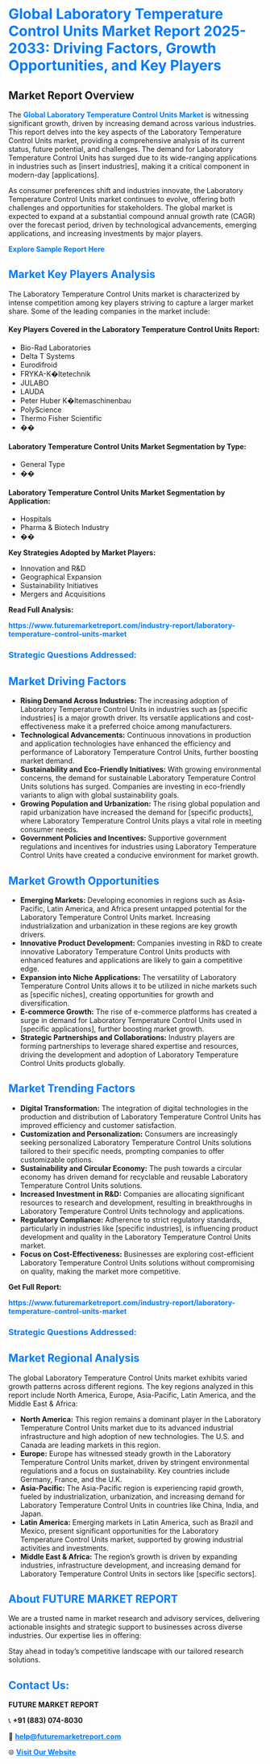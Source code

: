 <h1 style="color: #007BFF;">Global Laboratory Temperature Control Units Market Report 2025-2033: Driving Factors, Growth Opportunities, and Key Players</h1>

<section id="overview">
<h2>Market Report Overview</h2>
<p>The <a href="https://www.futuremarketreport.com/industry-report/laboratory-temperature-control-units-market" style="color: #007BFF; text-decoration: none;"><strong>Global Laboratory Temperature Control Units Market</strong></a> is witnessing significant growth, driven by increasing demand across various industries. This report delves into the key aspects of the Laboratory Temperature Control Units market, providing a comprehensive analysis of its current status, future potential, and challenges. The demand for Laboratory Temperature Control Units has surged due to its wide-ranging applications in industries such as [insert industries], making it a critical component in modern-day [applications].</p>
<p>As consumer preferences shift and industries innovate, the Laboratory Temperature Control Units market continues to evolve, offering both challenges and opportunities for stakeholders. The global market is expected to expand at a substantial compound annual growth rate (CAGR) over the forecast period, driven by technological advancements, emerging applications, and increasing investments by major players.</p>
</section>

<section id="overview">
<p><a href="https://www.futuremarketreport.com/request-sample/reportId=117795" style="color: #007BFF; text-decoration: none;"><strong>Explore Sample Report Here</strong></a></p>
</section>

<section id="key-players">
<h2 style="color: #007BFF;">Market Key Players Analysis</h2>
<p>The Laboratory Temperature Control Units market is characterized by intense competition among key players striving to capture a larger market share. Some of the leading companies in the market include:</p>
<h4>Key Players Covered in the Laboratory Temperature Control Units Report:</h4>
<ul><li>Bio-Rad Laboratories</li><li>Delta T Systems</li><li>Eurodifroid</li><li>FRYKA-K�ltetechnik</li><li>JULABO</li><li>LAUDA</li><li>Peter Huber K�ltemaschinenbau</li><li>PolyScience</li><li>Thermo Fisher Scientific</li><li>��</li></ul>
<h4>Laboratory Temperature Control Units Market Segmentation by Type:</h4>
<ul><li>General Type</li><li>��</li></ul>

<h4>Laboratory Temperature Control Units Market Segmentation by Application:</h4>
<ul><li>Hospitals</li><li>Pharma &amp; Biotech Industry</li><li>��</li></ul>
<p><strong>Key Strategies Adopted by Market Players:</strong></p>
<ul>
<li>Innovation and R&D</li>
<li>Geographical Expansion</li>
<li>Sustainability Initiatives</li>
<li>Mergers and Acquisitions</li>
</ul>
</section>

<section>
<p><strong>Read Full Analysis: </strong></p><a href="https://www.futuremarketreport.com/industry-report/laboratory-temperature-control-units-market" style="color: #007BFF; text-decoration: none;"><strong>https://www.futuremarketreport.com/industry-report/laboratory-temperature-control-units-market</strong></a>
<h3 style="color: #007BFF;">Strategic Questions Addressed:</h3>
</section>

<section id="driving-factors">
<h2 style="color: #007BFF;">Market Driving Factors</h2>
<ul>
<li><strong>Rising Demand Across Industries:</strong> The increasing adoption of Laboratory Temperature Control Units in industries such as [specific industries] is a major growth driver. Its versatile applications and cost-effectiveness make it a preferred choice among manufacturers.</li>
<li><strong>Technological Advancements:</strong> Continuous innovations in production and application technologies have enhanced the efficiency and performance of Laboratory Temperature Control Units, further boosting market demand.</li>
<li><strong>Sustainability and Eco-Friendly Initiatives:</strong> With growing environmental concerns, the demand for sustainable Laboratory Temperature Control Units solutions has surged. Companies are investing in eco-friendly variants to align with global sustainability goals.</li>
<li><strong>Growing Population and Urbanization:</strong> The rising global population and rapid urbanization have increased the demand for [specific products], where Laboratory Temperature Control Units plays a vital role in meeting consumer needs.</li>
<li><strong>Government Policies and Incentives:</strong> Supportive government regulations and incentives for industries using Laboratory Temperature Control Units have created a conducive environment for market growth.</li>
</ul>
</section>

<section id="growth-opportunities">
<h2 style="color: #007BFF;">Market Growth Opportunities</h2>
<ul>
<li><strong>Emerging Markets:</strong> Developing economies in regions such as Asia-Pacific, Latin America, and Africa present untapped potential for the Laboratory Temperature Control Units market. Increasing industrialization and urbanization in these regions are key growth drivers.</li>
<li><strong>Innovative Product Development:</strong> Companies investing in R&D to create innovative Laboratory Temperature Control Units products with enhanced features and applications are likely to gain a competitive edge.</li>
<li><strong>Expansion into Niche Applications:</strong> The versatility of Laboratory Temperature Control Units allows it to be utilized in niche markets such as [specific niches], creating opportunities for growth and diversification.</li>
<li><strong>E-commerce Growth:</strong> The rise of e-commerce platforms has created a surge in demand for Laboratory Temperature Control Units used in [specific applications], further boosting market growth.</li>
<li><strong>Strategic Partnerships and Collaborations:</strong> Industry players are forming partnerships to leverage shared expertise and resources, driving the development and adoption of Laboratory Temperature Control Units products globally.</li>
</ul>
</section>

<section id="trending-factors">
<h2 style="color: #007BFF;">Market Trending Factors</h2>
<ul>
<li><strong>Digital Transformation:</strong> The integration of digital technologies in the production and distribution of Laboratory Temperature Control Units has improved efficiency and customer satisfaction.</li>
<li><strong>Customization and Personalization:</strong> Consumers are increasingly seeking personalized Laboratory Temperature Control Units solutions tailored to their specific needs, prompting companies to offer customizable options.</li>
<li><strong>Sustainability and Circular Economy:</strong> The push towards a circular economy has driven demand for recyclable and reusable Laboratory Temperature Control Units solutions.</li>
<li><strong>Increased Investment in R&D:</strong> Companies are allocating significant resources to research and development, resulting in breakthroughs in Laboratory Temperature Control Units technology and applications.</li>
<li><strong>Regulatory Compliance:</strong> Adherence to strict regulatory standards, particularly in industries like [specific industries], is influencing product development and quality in the Laboratory Temperature Control Units market.</li>
<li><strong>Focus on Cost-Effectiveness:</strong> Businesses are exploring cost-efficient Laboratory Temperature Control Units solutions without compromising on quality, making the market more competitive.</li>
</ul>
</section>

<section>
<p><strong>Get Full Report: </strong></p><a href="https://www.futuremarketreport.com/industry-report/laboratory-temperature-control-units-market" style="color: #007BFF; text-decoration: none;"><strong>https://www.futuremarketreport.com/industry-report/laboratory-temperature-control-units-market</strong></a>
<h3 style="color: #007BFF;">Strategic Questions Addressed:</h3>
</section>


<section id="regional-analysis">
<h2 style="color: #007BFF;">Market Regional Analysis</h2>
<p>The global Laboratory Temperature Control Units market exhibits varied growth patterns across different regions. The key regions analyzed in this report include North America, Europe, Asia-Pacific, Latin America, and the Middle East & Africa:</p>
<ul>
<li><strong>North America:</strong> This region remains a dominant player in the Laboratory Temperature Control Units market due to its advanced industrial infrastructure and high adoption of new technologies. The U.S. and Canada are leading markets in this region.</li>
<li><strong>Europe:</strong> Europe has witnessed steady growth in the Laboratory Temperature Control Units market, driven by stringent environmental regulations and a focus on sustainability. Key countries include Germany, France, and the U.K.</li>
<li><strong>Asia-Pacific:</strong> The Asia-Pacific region is experiencing rapid growth, fueled by industrialization, urbanization, and increasing demand for Laboratory Temperature Control Units in countries like China, India, and Japan.</li>
<li><strong>Latin America:</strong> Emerging markets in Latin America, such as Brazil and Mexico, present significant opportunities for the Laboratory Temperature Control Units market, supported by growing industrial activities and investments.</li>
<li><strong>Middle East & Africa:</strong> The region’s growth is driven by expanding industries, infrastructure development, and increasing demand for Laboratory Temperature Control Units in sectors like [specific sectors].</li>
</ul>
</section>

<footer>
<h2 style="color: #007BFF;">About FUTURE MARKET REPORT</h2>
<p>We are a trusted name in market research and advisory services, delivering actionable insights and strategic support to businesses across diverse industries. Our expertise lies in offering:</p>

<p>Stay ahead in today’s competitive landscape with our tailored research solutions.</p>

<h2 style="color: #007BFF;">Contact Us:</h2>
<p><strong>FUTURE MARKET REPORT</strong></p>
<p>📞 <strong>+91 (883) 074-8030</strong></p>
<p>📧 <strong><a href="mailto:help@futuremarketreport.com" style="color: #007BFF;">help@futuremarketreport.com</a></strong></p>
<p>🌐 <strong><a href="https://www.futuremarketreport.com/" style="color: #007BFF;">Visit Our Website</a></strong></p>
</footer>